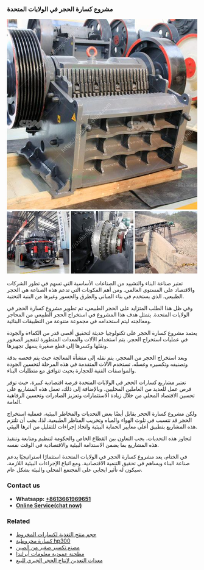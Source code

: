 <h3>مشروع كسارة الحجر في الولايات المتحدة</h3><img src='1701853409.jpg' alt=''><p>تعتبر صناعة البناء والتشييد من الصناعات الأساسية التي تسهم في تطور الشركات والاقتصاد على المستوى العالمي. ومن أهم المكونات التي تدعم هذه الصناعة هي الحجر الطبيعي، الذي يستخدم في بناء المباني والطرق والجسور وغيرها من البنية التحتية.</p><p>وفي ظل هذا الطلب المتزايد على الحجر الطبيعي، تم تطوير مشروع كسارة الحجر في الولايات المتحدة. يتمثل هدف هذا المشروع في استخراج الحجر الطبيعي من المحاجر ومعالجته ليتم استخدامه في مجموعة متنوعة من التطبيقات البنائية.</p><p>يعتمد مشروع كسارة الحجر على تكنولوجيا حديثة لتحقيق أقصى قدر من الكفاءة والجودة في عمليات استخراج الحجر. يتم استخدام الآلات والمعدات المتطورة لتفجير الصخور ونقلها وكسرها إلى قطع صغيرة يسهل تجهيزها.</p><p>وبعد استخراج الحجر من المحجر، يتم نقله إلى منشأة المعالجة حيث يتم فحصه بدقة وتصنيفه وتكسيره وغسله. تستخدم الآلات المتقدمة في هذه المرحلة لتحسين الجودة والمواصفات الفنية للحجارة بحيث تتوافق مع متطلبات البناء.</p><p>تعتبر مشاريع كسارات الحجر في الولايات المتحدة فرصة اقتصادية كبيرة، حيث توفر فرص عمل للعديد من العاملين المحليين. وبالإضافة إلى ذلك، تعمل هذه المشاريع على تحسين الاقتصاد المحلي من خلال زيادة الاستثمارات وتعزيز الصادرات وتحسين الرفاهية العامة.</p><p>ولكن مشروع كسارة الحجر يقابل أيضًا بعض التحديات والمخاطر البيئية، فعملية استخراج الحجر قد تتسبب في تلوث الهواء والمياه وتخريب المناظر الطبيعية. لذا، يجب أن تلتزم هذه المشاريع بتطبيق أعلى معايير الحماية البيئية واتخاذ إجراءات للتقليل من أثرها البيئي.</p><p>لتجاوز هذه التحديات، يجب التعاون بين القطاع الخاص والحكومة لتنظيم ومتابعة وتنفيذ هذه المشاريع بما يضمن الاستدامة البيئية والاقتصادية في الوقت نفسه.</p><p>في الختام، يعد مشروع كسارة الحجر في الولايات المتحدة استثمارًا استراتيجيًا يدعم صناعة البناء ويساهم في تحقيق التنمية الاقتصادية. ومع اتباع الإجراءات البيئية اللازمة، سيكون له تأثير ايجابي على المجتمع المحلي والبيئة بشكل عام.</p><h3>Contact us</h3><ul><li><strong>Whatsapp:&nbsp;<a href="https://wa.me/8613661969651">+8613661969651</a></strong></li><li><a href="https://swt.shibang-china.com/?git&amp;zhl&amp;مشروع كسارة الحجر في الولايات المتحدة"><strong>Online Service(chat now)</strong></a></li></ul><h3>Related</h3><ul><li><a href='حجم منتج التغذية لكسارات المخروط.md'>حجم منتج التغذية لكسارات المخروط</a></li><li><a href='كسارة مخروطية hp300.md'>كسارة مخروطية hp300</a></li><li><a href='مصنع تكسير صغير من الصين.md'>مصنع تكسير صغير من الصين</a></li><li><a href='مطحنة عمودية معلومات أيرلندا.md'>مطحنة عمودية معلومات أيرلندا</a></li><li><a href='معدات التعدين لإنتاج الحجر الجيري للبيع.md'>معدات التعدين لإنتاج الحجر الجيري للبيع</a></li></ul>